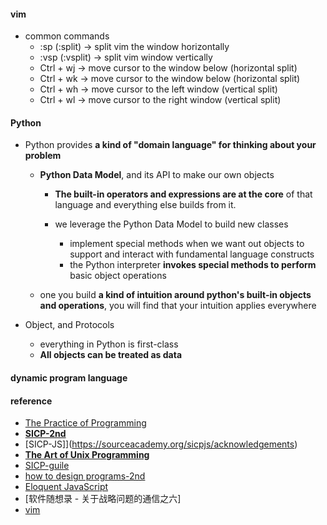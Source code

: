 

#### vim
* common commands 
    - :sp (:split) -> split vim the window horizontally  
    - :vsp (:vsplit) -> split vim window vertically  
    - Ctrl + wj -> move cursor to the window below (horizontal split)  
    - Ctrl + wk -> move cursor to the window below (horizontal split)  
    - Ctrl + wh -> move cursor to the left window (vertical split)
    - Ctrl + wl -> move cursor to the right window (vertical split)


#### Python  
* Python provides **a kind of "domain language" for thinking about your problem**    
    - **Python Data Model**, and its API to make our own objects  
        + **The built-in operators and expressions are at the core** of that language and everything else builds from it.  

        + we leverage the Python Data Model to build new classes  
            - implement special methods when we want out objects to support and interact with fundamental language constructs  
            - the Python interpreter **invokes special methods to perform** basic object operations  
  
    - one you build **a kind of intuition around python's built-in objects and operations**, you will find that your intuition applies everywhere  
        
* Object, and Protocols  
    - everything in Python is first-class  
    - **All objects can be treated as data**    



#### dynamic program language  


#### reference  
* [The Practice of Programming](https://book.douban.com/subject/1459281/)
* **[SICP-2nd](http://sarabander.github.io/sicp/html/index.xhtml#SEC_Contents)**  
* [SICP-JS]](https://sourceacademy.org/sicpjs/acknowledgements)  
* **[The Art of Unix Programming](http://www.catb.org/~esr/writings/taoup/html/)** 
* [SICP-guile](https://github.com/zv/SICP-guile)  
* [how to design programs-2nd](https://htdp.org/2018-01-06/Book/index.html)  
* [Eloquent JavaScript](https://eloquentjavascript.net/)
* [软件随想录 - 关于战略问题的通信之六]  
* [vim](https://yannesposito.com/Scratch/en/blog/Learn-Vim-Progressively/)
